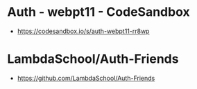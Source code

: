 # Auth - webpt11 - CodeSandbox
- https://codesandbox.io/s/auth-webpt11-rr8wp

# LambdaSchool/Auth-Friends
- https://github.com/LambdaSchool/Auth-Friends